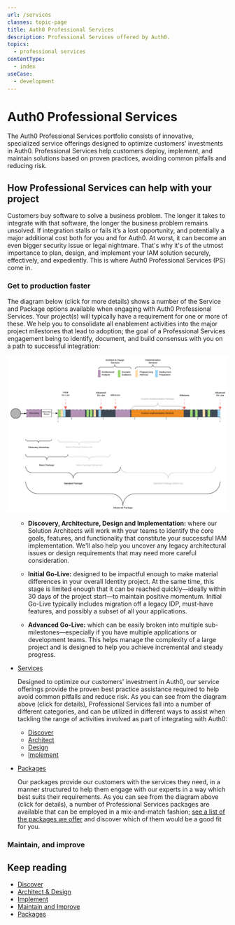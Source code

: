 ```yaml
---
url: /services
classes: topic-page
title: Auth0 Professional Services
description: Professional Services offered by Auth0.
topics:
  - professional services
contentType:
  - index
useCase:
  - development
---
```

<!-- markdownlint-disable MD041 MD002 -->
<div class="topic-page-header">
  <div data-name="example" class="topic-page-badge"></div>
  <h1>Auth0 Professional Services</h1>
  <p>
    The Auth0 Professional Services portfolio consists of innovative, specialized service offerings designed to optimize customers' investments in Auth0. Professional Services help customers deploy, implement, and maintain solutions based on proven practices, avoiding common pitfalls and reducing risk.
  </p>
</div>

## How Professional Services can help with your project

Customers buy software to solve a business problem. The longer it takes to integrate with that software, the longer the business problem remains unsolved. If integration stalls or fails it’s a lost opportunity, and potentially a major additional cost both for you and for Auth0. At worst, it can become an even bigger security issue or legal nightmare. That's why it's of the utmost importance to plan, design, and implement your IAM solution securely, effectively, and expediently. This is where Auth0 Professional Services (PS) come in. 

### Get to production faster

The diagram below (click for more details) shows a number of the Service and Package options available when engaging with Auth0 Professional Services. Your project(s) will typically have a requirement for one or more of these. We help you to consolidate all enablement activities into the major project milestones that lead to adoption; the goal of a Professional Services engagement being to identify, document, and build consensus with you on a path to successful integration: 

[![Professional Services Info Diagram](/media/articles/services/Auth0-Services-InfoDiagram.png)](/media/articles/services/Auth0-Services-InfoDiagram.pdf)

<ul class="topic-links">

* **Discovery, Architecture, Design and Implementation:** where our Solution Architects will work with your teams to identify the core goals, features, and functionality that constitute your successful IAM implementation. We'll also help you uncover any legacy architectural issues or design requirements that may need more careful consideration.

* **Initial Go-Live:** designed to be impactful enough to make material differences in your overall Identity project. At the same time, this stage is limited enough that it can be reached quickly&mdash;ideally within 30 days of the project start&mdash;to maintain positive momentum. Initial Go-Live typically includes migration off a legacy IDP, must-have features, and possibly a subset of all your applications.

* **Advanced Go-Live:** which can be easily broken into multiple sub-milestones&mdash;especially if you have multiple applications or development teams. This helps manage the complexity of a large project and is designed to help you achieve incremental and steady progress. 

</ul>

<ul class="topic-links">
  <li>
    <i class="icon icon-budicon-715"></i><a href="#">Services</a>

Designed to optimize our customers' investment in Auth0, our service offerings provide the proven best practice assistance required to help avoid common pitfalls and reduce risk. As you can see from the diagram above (click for details), Professional Services fall into a number of different categories, and can be utilized in different ways to assist when tackling the range of activities involved as part of integrating with Auth0:
    <ul>
      <li>
        <i class="icon icon-budicon-695"></i><a href="/services/discover">Discover</a>
      </li>
      <li>
        <i class="icon icon-budicon-695"></i><a href="/services/architect">Architect</a>
      </li>
      <li>
        <i class="icon icon-budicon-695"></i><a href="/services/design">Design</a>
      </li>
      <li>
        <i class="icon icon-budicon-695"></i><a href="/services/implement">Implement</a>
      </li>
    </ul>
  </li>
</ul>

<ul class="topic-links">
  <li>
    <i class="icon icon-budicon-715"></i><a href="/services/packages">Packages</a>

Our packages provide our customers with the services they need, in a manner structured to help them engage with our experts in a way which best suits their requirements. As you can see from the diagram above (click for details), a number of Professional Services packages are available that can be employed in a mix-and-match fashion; [see a list of the packages we offer](/services/packages##discover-design-and-implement-packages) and discover which of them would be a good fit for you.
  </li>
</ul>

### Maintain, and improve


## Keep reading

* [Discover](/services/discover)
* [Architect & Design](/services/architect-and-design)
* [Implement](/services/implement)
* [Maintain and Improve](/services/maintain-and-improve)
* [Packages](/services/packages)
